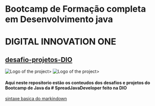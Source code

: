 # Bootcamp de Formação completa em Desenvolvimento java

#              DIGITAL INNOVATION ONE

## [desafio-projetos-DIO](https://web.dio.me/home)

![Logo of the project](https://encrypted-tbn0.gstatic.com/images?q=tbn:ANd9GcTAKQmKEkmnsqZRLl08UW12W5Ux8dJSzeRXEdOH6hqZ4kl1QYW-T6OCfRXe-naQ1vtcxjM&usqp=CAU)>
![Logo of the project](https://encrypted-tbn0.gstatic.com/images?q=tbn:ANd9GcTlmAIy1NDbGfIdrBvwOLqvER_WuKxIKjZIdg&usqp=CAU)>

#### Aqui neste repositorio estão os conteudos dos desafios e projetos do Bootcamp de Java da # SpreadJavaDeveloper feito na DIO

[sintaxe basica do markindown](markindown.org/)

